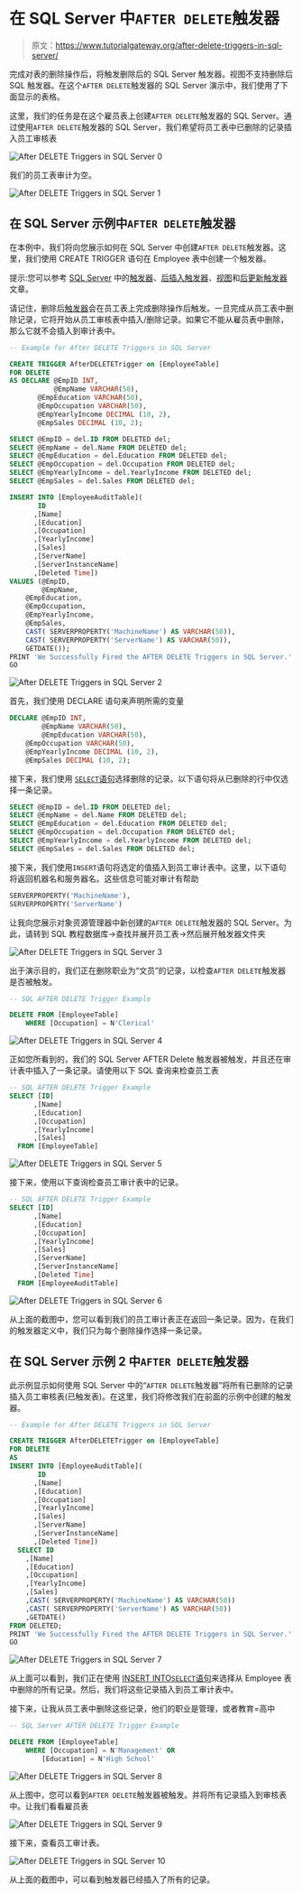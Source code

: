 # 在 SQL Server 中`AFTER DELETE`触发器

> 原文：<https://www.tutorialgateway.org/after-delete-triggers-in-sql-server/>

完成对表的删除操作后，将触发删除后的 SQL Server 触发器。视图不支持删除后 SQL 触发器。在这个`AFTER DELETE`触发器的 SQL Server 演示中，我们使用了下面显示的表格。

这里，我们的任务是在这个雇员表上创建`AFTER DELETE`触发器的 SQL Server。通过使用`AFTER DELETE`触发器的 SQL Server，我们希望将员工表中已删除的记录插入员工审核表

![After DELETE Triggers in SQL Server 0](img/43c76ee707b4e4f55fc4f02ee8aeb73a.png)

我们的员工表审计为空。

![After DELETE Triggers in SQL Server 1](img/b6f2ca0b32c1d5d6b9b564734cecea3d.png)

## 在 SQL Server 示例中`AFTER DELETE`触发器

在本例中，我们将向您展示如何在 SQL Server 中创建`AFTER DELETE`触发器。这里，我们使用 CREATE TRIGGER 语句在 Employee 表中创建一个触发器。

提示:您可以参考 [SQL Server](https://www.tutorialgateway.org/sql/) 中的[触发器](https://www.tutorialgateway.org/triggers-in-sql-server/)、[后插入触发器](https://www.tutorialgateway.org/after-insert-triggers-in-sql-server/)、[视图](https://www.tutorialgateway.org/views-in-sql-server/)和[后更新触发器](https://www.tutorialgateway.org/after-update-triggers-in-sql-server/)文章。

请记住，删除后[触发器](https://www.tutorialgateway.org/triggers-in-sql-server/)会在员工表上完成删除操作后触发。一旦完成从员工表中删除记录，它将开始从员工审核表中插入/删除记录。如果它不能从雇员表中删除，那么它就不会插入到审计表中。

```sql
-- Example for After DELETE Triggers in SQL Server

CREATE TRIGGER AfterDELETETrigger on [EmployeeTable]
FOR DELETE 
AS DECLARE @EmpID INT,
           @EmpName VARCHAR(50),
	   @EmpEducation VARCHAR(50),
	   @EmpOccupation VARCHAR(50),
	   @EmpYearlyIncome DECIMAL (10, 2), 
	   @EmpSales DECIMAL (10, 2);

SELECT @EmpID = del.ID FROM DELETED del;
SELECT @EmpName = del.Name FROM DELETED del;
SELECT @EmpEducation = del.Education FROM DELETED del;
SELECT @EmpOccupation = del.Occupation FROM DELETED del;
SELECT @EmpYearlyIncome = del.YearlyIncome FROM DELETED del;
SELECT @EmpSales = del.Sales FROM DELETED del;

INSERT INTO [EmployeeAuditTable]( 
       ID
      ,[Name]
      ,[Education]
      ,[Occupation]
      ,[YearlyIncome]
      ,[Sales]
      ,[ServerName]
      ,[ServerInstanceName]
      ,[Deleted Time])
VALUES (@EmpID,
        @EmpName,
	@EmpEducation,
	@EmpOccupation,
	@EmpYearlyIncome,
	@EmpSales,
	CAST( SERVERPROPERTY('MachineName') AS VARCHAR(50)), 
	CAST( SERVERPROPERTY('ServerName') AS VARCHAR(50)), 
	GETDATE());
PRINT 'We Successfully Fired the AFTER DELETE Triggers in SQL Server.'
GO
```

![After DELETE Triggers in SQL Server 2](img/92879c1b425e5ebbfda7872214fb6a0e.png)

首先，我们使用 DECLARE 语句来声明所需的变量

```sql
DECLARE @EmpID INT,
        @EmpName VARCHAR(50),
        @EmpEducation VARCHAR(50),
	@EmpOccupation VARCHAR(50),
	@EmpYearlyIncome DECIMAL (10, 2), 
	@EmpSales DECIMAL (10, 2);
```

接下来，我们使用 [`SELECT`语句](https://www.tutorialgateway.org/sql-select-statement/)选择删除的记录。以下语句将从已删除的行中仅选择一条记录。

```sql
SELECT @EmpID = del.ID FROM DELETED del;
SELECT @EmpName = del.Name FROM DELETED del;
SELECT @EmpEducation = del.Education FROM DELETED del;
SELECT @EmpOccupation = del.Occupation FROM DELETED del;
SELECT @EmpYearlyIncome = del.YearlyIncome FROM DELETED del;
SELECT @EmpSales = del.Sales FROM DELETED del;
```

接下来，我们使用`INSERT`语句将选定的值插入到员工审计表中。这里，以下语句将返回机器名和服务器名。这些信息可能对审计有帮助

```sql
SERVERPROPERTY('MachineName'), 
SERVERPROPERTY('ServerName')
```

让我向您展示对象资源管理器中新创建的`AFTER DELETE`触发器的 SQL Server。为此，请转到 SQL 教程数据库->查找并展开员工表->然后展开触发器文件夹

![After DELETE Triggers in SQL Server 3](img/92b69a166aa1f290c9e6870075682e16.png)

出于演示目的，我们正在删除职业为“文员”的记录，以检查`AFTER DELETE`触发器是否被触发。

```sql
-- SQL AFTER DELETE Trigger Example

DELETE FROM [EmployeeTable]
	WHERE [Occupation] = N'Clerical'
```

![After DELETE Triggers in SQL Server 4](img/1335e8f69921a6f63a93aa5d045c1430.png)

正如您所看到的，我们的 SQL Server AFTER Delete 触发器被触发，并且还在审计表中插入了一条记录。请使用以下 SQL 查询来检查员工表

```sql
-- SQL AFTER DELETE Trigger Example
SELECT [ID]
      ,[Name]
      ,[Education]
      ,[Occupation]
      ,[YearlyIncome]
      ,[Sales]
  FROM [EmployeeTable]

```

![After DELETE Triggers in SQL Server 5](img/84ad68893ce061fe910cfe40fff2ba79.png)

接下来，使用以下查询检查员工审计表中的记录。

```sql
-- SQL AFTER DELETE Trigger Example
SELECT [ID]
      ,[Name]
      ,[Education]
      ,[Occupation]
      ,[YearlyIncome]
      ,[Sales]
      ,[ServerName]
      ,[ServerInstanceName]
      ,[Deleted Time]
  FROM [EmployeeAuditTable]
```

![After DELETE Triggers in SQL Server 6](img/f070f0c32166cd7f6b58a04ac6c3ad01.png)

从上面的截图中，您可以看到我们的员工审计表正在返回一条记录。因为，在我们的触发器定义中，我们只为每个删除操作选择一条记录。

## 在 SQL Server 示例 2 中`AFTER DELETE`触发器

此示例显示如何使用 SQL Server 中的“`AFTER DELETE`触发器”将所有已删除的记录插入员工审核表(已触发表)。在这里，我们将修改我们在前面的示例中创建的触发器。

```sql
-- Example for After DELETE Triggers in SQL Server

CREATE TRIGGER AfterDELETETrigger on [EmployeeTable]
FOR DELETE 
AS 
INSERT INTO [EmployeeAuditTable]( 
       ID
      ,[Name]
      ,[Education]
      ,[Occupation]
      ,[YearlyIncome]
      ,[Sales]
      ,[ServerName]
      ,[ServerInstanceName]
      ,[Deleted Time])
  SELECT ID
	,[Name]
	,[Education]
	,[Occupation]
	,[YearlyIncome]
	,[Sales]
	,CAST( SERVERPROPERTY('MachineName') AS VARCHAR(50)) 
	,CAST( SERVERPROPERTY('ServerName') AS VARCHAR(50)) 
	,GETDATE()
FROM DELETED;
PRINT 'We Successfully Fired the AFTER DELETE Triggers in SQL Server.'
GO
```

![After DELETE Triggers in SQL Server 7](img/0101fa9e47f306d0e668b75ecfde5637.png)

从上面可以看到，我们正在使用 [INSERT INTO`SELECT`语句](https://www.tutorialgateway.org/sql-insert-into-select-statement/)来选择从 Employee 表中删除的所有记录。然后，我们将这些记录插入到员工审计表中。

接下来，让我从员工表中删除这些记录，他们的职业是管理，或者教育=高中

```sql
-- SQL Server AFTER DELETE Trigger Example

DELETE FROM [EmployeeTable]
	WHERE [Occupation] = N'Management' OR
		[Education] = N'High School'
```

![After DELETE Triggers in SQL Server 8](img/589f0bf8d54a713c990dc232c0b1a7a7.png)

从上图中，您可以看到`AFTER DELETE`触发器被触发。并将所有记录插入到审核表中。让我们看看雇员表

![After DELETE Triggers in SQL Server 9](img/e646883fb878e0708b039f676d23ce7b.png)

接下来，查看员工审计表。

![After DELETE Triggers in SQL Server 10](img/00809df73fe353d7d840b5c8330a979d.png)

从上面的截图中，可以看到触发器已经插入了所有的记录。